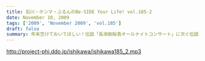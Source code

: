 ```yaml
---
title: 石川・ホンマ・ぶるんのBe-SIDE Your Life! vol.185-2
date: November 18, 2009
tags: ['2009', 'November 2009', 'vol.185']
draft: false
summary: 年末空けておいてほしい！伝説「長渕剛桜島オールナイトコンサート」に次ぐ伝説がまた・・・（ないかも）NAMAE
---
```


http://project-phi.ddo.jp/ishikawa/ishikawa185_2.mp3